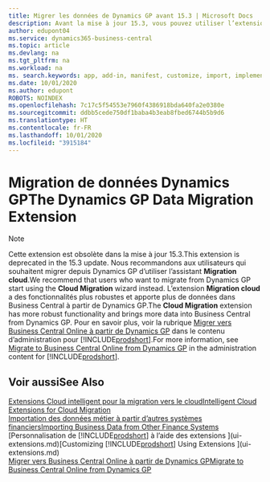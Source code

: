 ```yaml
---
title: Migrer les données de Dynamics GP avant 15.3 | Microsoft Docs
description: Avant la mise à jour 15.3, vous pouvez utiliser l’extension Migration de données Dynamics GP pour migrer des clients, des fournisseurs, des articles en stock, des comptes généraux, des transactions fournisseurs ouvertes et des transactions clients ouvertes de Dynamics GP vers Business Central.
author: edupont04
ms.service: dynamics365-business-central
ms.topic: article
ms.devlang: na
ms.tgt_pltfrm: na
ms.workload: na
ms. search.keywords: app, add-in, manifest, customize, import, implement
ms.date: 10/01/2020
ms.author: edupont
ROBOTS: NOINDEX
ms.openlocfilehash: 7c17c5f54553e7960f4386918bda640fa2e0380e
ms.sourcegitcommit: ddbb5cede750df1baba4b3eab8fbed6744b5b9d6
ms.translationtype: HT
ms.contentlocale: fr-FR
ms.lasthandoff: 10/01/2020
ms.locfileid: "3915184"
---
```

# <a name="the-dynamics-gp-data-migration-extension"></a><span data-ttu-id="bfe97-103">Migration de données Dynamics GP</span><span class="sxs-lookup"><span data-stu-id="bfe97-103">The Dynamics GP Data Migration Extension</span></span>

> [!NOTE]
> <span data-ttu-id="bfe97-104">Cette extension est obsolète dans la mise à jour 15.3.</span><span class="sxs-lookup"><span data-stu-id="bfe97-104">This extension is deprecated in the 15.3 update.</span></span> <span data-ttu-id="bfe97-105">Nous recommandons aux utilisateurs qui souhaitent migrer depuis Dynamics GP d’utiliser l’assistant **Migration cloud**.</span><span class="sxs-lookup"><span data-stu-id="bfe97-105">We recommend that users who want to migrate from Dynamics GP start using the **Cloud Migration** wizard instead.</span></span> <span data-ttu-id="bfe97-106">L’extension **Migration cloud** a des fonctionnalités plus robustes et apporte plus de données dans Business Central à partir de Dynamics GP.</span><span class="sxs-lookup"><span data-stu-id="bfe97-106">The **Cloud Migration** extension has more robust functionality and brings more data into Business Central from Dynamics GP.</span></span> <span data-ttu-id="bfe97-107">Pour en savoir plus, voir la rubrique [Migrer vers Business Central Online à partir de Dynamics GP](/dynamics365/business-central/dev-itpro/administration/migrate-dynamics-gp) dans le contenu d’administration pour [!INCLUDE[prodshort](includes/prodshort.md)].</span><span class="sxs-lookup"><span data-stu-id="bfe97-107">For more information, see [Migrate to Business Central Online from Dynamics GP](/dynamics365/business-central/dev-itpro/administration/migrate-dynamics-gp) in the administration content for [!INCLUDE[prodshort](includes/prodshort.md)].</span></span>

## <a name="see-also"></a><span data-ttu-id="bfe97-108">Voir aussi</span><span class="sxs-lookup"><span data-stu-id="bfe97-108">See Also</span></span>

[<span data-ttu-id="bfe97-109">Extensions Cloud intelligent pour la migration vers le cloud</span><span class="sxs-lookup"><span data-stu-id="bfe97-109">Intelligent Cloud Extensions for Cloud Migration</span></span>](ui-extensions-data-replication.md)  
[<span data-ttu-id="bfe97-110">Importation des données métier à partir d’autres systèmes financiers</span><span class="sxs-lookup"><span data-stu-id="bfe97-110">Importing Business Data from Other Finance Systems</span></span>](across-import-data-configuration-packages.md)  
<span data-ttu-id="bfe97-111">[Personnalisation de [!INCLUDE[prodshort](includes/prodshort.md)] à l’aide des extensions ](ui-extensions.md)</span><span class="sxs-lookup"><span data-stu-id="bfe97-111">[Customizing [!INCLUDE[prodshort](includes/prodshort.md)] Using Extensions ](ui-extensions.md)</span></span>  
[<span data-ttu-id="bfe97-112">Migrer vers Business Central Online à partir de Dynamics GP</span><span class="sxs-lookup"><span data-stu-id="bfe97-112">Migrate to Business Central Online from Dynamics GP</span></span>](/dynamics365/business-central/dev-itpro/administration/migrate-dynamics-gp)  
